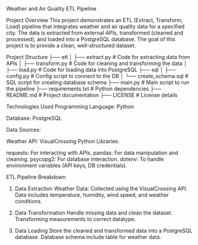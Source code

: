 Weather and Air Quality ETL Pipeline


Project Overview
This project demonstrates an ETL (Extract, Transform, Load) pipeline that integrates weather and air quality data for a specified city. The data is extracted from external APIs, transformed (cleaned and processed), and loaded into a PostgreSQL database. The goal of this project is to provide a clean, well-structured dataset.

Project Structure
├── etl
│   ├── extract.py        # Code for extracting data from APIs
│   ├── transform.py      # Code for cleaning and transforming the data
│   ├── load.py           # Code for loading data into PostgreSQL
├── sql
│   ├── config.py         # Config script to connect to the DB
│   └── create_schema.sql # SQL script for creating database schema
├── main.py               # Main script to run the pipeline
├── requirements.txt      # Python dependencies
├── README.md             # Project documentation
├── LICENSE               # License details

Technologies Used
Programming Language: Python

Database: PostgreSQL

Data Sources:

Weather API: VisualCrossing
Python Libraries:

requests: For interacting with APIs.
pandas: For data manipulation and cleaning.
psycopg2: For database interaction.
dotenv: To handle environment variables (API keys, DB credentials).


ETL Pipeline Breakdown
1. Data Extraction
Weather Data: Collected using the VisualCrossing API. Data includes temperature, humidity, wind speed, and weather conditions.

2. Data Transformation
Handle missing data and clean the dataset.
Transforming measurements to correct datatype.

4. Data Loading
Store the cleaned and transformed data into a PostgreSQL database.
Database schema include table for weather data.


